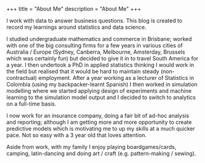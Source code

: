+++
title = "About Me"
description = "About Me"
+++



I work with data to answer business questions.  This blog is created to record my learnings around statistics and data science.

I studied undergraduate mathematics and commerce in Brisbane; worked with one of the big consulting firms for a few years in various cities of Australia / Europe (Sydney, Canberra, Melbourne, Amsterday, Brussels which was certainly fun) but decided to give it in to travel South America for a year.  I then undertook a PhD in applied statistics thinking I would work in the field but realised that it would be hard to maintain steady (non-contractual) employment. After a year working as a lecturer of Statistics in Colombia (using my backpacker-learnt Spanish) I then worked in simulation modelling where we started applying design of experiments and machine learning to the simulation model output and I decided to switch to analytics on a full-time basis.  

I now work for an insurance company, doing a fair bit of ad-hoc analysis and reporting; although I am getting more and more opportunity to create predictive models which is  motivating me to up my skills at a much quicker pace.  Not so easy with a 3 year old that loves attention.

Aside from work, with my family I enjoy playing boardgames/cards, camping, latin-dancing and doing art / craft (e.g. pattern-making / sewing). 
